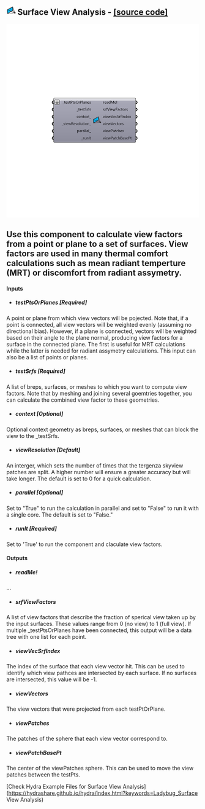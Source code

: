 ## ![](../../images/icons/Surface_View_Analysis.png) Surface View Analysis - [[source code]](https://github.com/ladybug-tools/ladybug-legacy/tree/master/src/Ladybug_Surface%20View%20Analysis.py)

![](../../images/components/Surface_View_Analysis.png)

Use this component to calculate view factors from a point or plane to a set of surfaces.  View factors are used in many thermal comfort calculations such as mean radiant temperture (MRT) or discomfort from radiant assymetry. 
 -
 

#### Inputs
* ##### testPtsOrPlanes [Required]
A point or plane from which view vectors will be pojected.  Note that, if a point is connected, all view vectors will be weighted evenly (assuming no directional bias).  However, if a plane is connected, vectors will be weighted based on their angle to the plane normal, producing view factors for a surface in the connected plane.  The first is useful for MRT calculations while the latter is needed for radiant assymetry calculations.  This input can also be a list of points or planes.
* ##### testSrfs [Required]
A list of breps, surfaces, or meshes to which you want to compute view factors.  Note that by meshing and joining several goemtries together, you can calculate the combined view factor to these geometries.
* ##### context [Optional]
Optional context geometry as breps, surfaces, or meshes that can block the view to the _testSrfs.
* ##### viewResolution [Default]
An interger, which sets the number of times that the tergenza skyview patches are split.  A higher number will ensure a greater accuracy but will take longer.  The default is set to 0 for a quick calculation.
* ##### parallel [Optional]
Set to "True" to run the calculation in parallel and set to "False" to run it with a single core.  The default is set to "False."
* ##### runIt [Required]
Set to 'True' to run the component and claculate view factors.

#### Outputs
* ##### readMe!
...
* ##### srfViewFactors
A list of view factors that describe the fraction of sperical view taken up by the input surfaces.  These values range from 0 (no view) to 1 (full view).  If multiple _testPtsOrPlanes have been connected, this output will be a data tree with one list for each point.
* ##### viewVecSrfIndex
The index of the surface that each view vector hit.  This can be used to identify which view pathces are intersected by each surface.  If no surfaces are intersected, this value will be -1.
* ##### viewVectors
The view vectors that were projected from each testPtOrPlane.
* ##### viewPatches
The patches of the sphere that each view vector correspond to.
* ##### viewPatchBasePt
The center of the viewPatches sphere. This can be used to move the view patches between the testPts.


[Check Hydra Example Files for Surface View Analysis](https://hydrashare.github.io/hydra/index.html?keywords=Ladybug_Surface View Analysis)